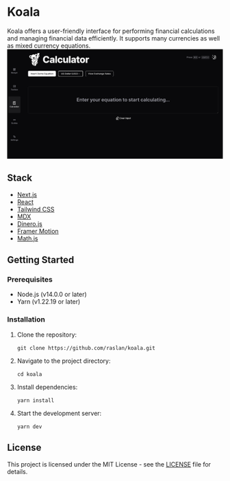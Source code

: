 # Koala

Koala offers a user-friendly interface for performing financial calculations and managing financial data efficiently. It supports many currencies as well as mixed currency equations.
![Screenshot](public/og.png)

## Stack

- [Next.js](https://nextjs.org/)
- [React](https://reactjs.org/)
- [Tailwind CSS](https://tailwindcss.com/)
- [MDX](https://mdxjs.com/)
- [Dinero.js](https://dinerojs.com/)
- [Framer Motion](https://www.framer.com/api/motion/)
- [Math.js](https://mathjs.org/)

## Getting Started

### Prerequisites

- Node.js (v14.0.0 or later)
- Yarn (v1.22.19 or later)

### Installation

1. Clone the repository:
   ```
   git clone https://github.com/raslan/koala.git
   ```
2. Navigate to the project directory:
   ```
   cd koala
   ```
3. Install dependencies:
   ```
   yarn install
   ```
4. Start the development server:
   ```
   yarn dev
   ```

## License

This project is licensed under the MIT License - see the [LICENSE](LICENSE) file for details.